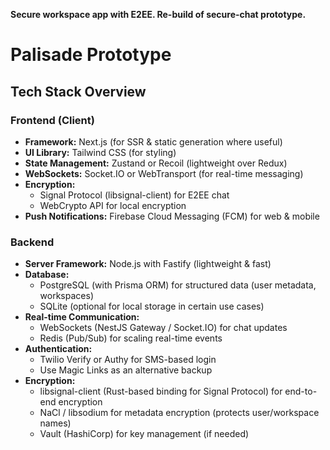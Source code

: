 **Secure workspace app with E2EE. Re-build of secure-chat prototype.** 

# **Palisade Prototype**

## Tech Stack Overview
### **Frontend (Client)**
- **Framework:** Next.js (for SSR & static generation where useful)
- **UI Library:** Tailwind CSS (for styling)
- **State Management:** Zustand or Recoil (lightweight over Redux)
- **WebSockets:** Socket.IO or WebTransport (for real-time messaging)
- **Encryption:**
  - Signal Protocol (libsignal-client) for E2EE chat
  - WebCrypto API for local encryption
- **Push Notifications:** Firebase Cloud Messaging (FCM) for web & mobile

### **Backend**

- **Server Framework:** Node.js with Fastify (lightweight & fast)
- **Database:**
  - PostgreSQL (with Prisma ORM) for structured data (user metadata, workspaces)
  - SQLite (optional for local storage in certain use cases)
- **Real-time Communication:**
  - WebSockets (NestJS Gateway / Socket.IO) for chat updates
  - Redis (Pub/Sub) for scaling real-time events
- **Authentication:**
  - Twilio Verify or Authy for SMS-based login
  - Use Magic Links as an alternative backup
- **Encryption:**
  - libsignal-client (Rust-based binding for Signal Protocol) for end-to-end encryption
  - NaCl / libsodium for metadata encryption (protects user/workspace names)
  - Vault (HashiCorp) for key management (if needed)



